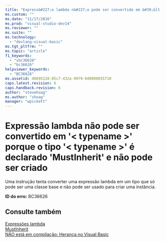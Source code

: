 ```yaml
---
title: "Express&#227;o lambda n&#227;o pode ser convertido em &#39;&lt; typename &gt;&#39; porque o tipo &#39;&lt; typename &gt;&#39; &#233; declarado &#39;MustInherit&#39; e n&#227;o pode ser criado | Microsoft Docs"
ms.custom: ""
ms.date: "11/17/2016"
ms.prod: "visual-studio-dev14"
ms.reviewer: ""
ms.suite: ""
ms.technology: 
  - "devlang-visual-basic"
ms.tgt_pltfrm: ""
ms.topic: "article"
f1_keywords: 
  - "vbc36626"
  - "bc36626"
helpviewer_keywords: 
  - "BC36626"
ms.assetid: d8695228-85c7-432a-9979-0d9898035710
caps.latest.revision: 6
caps.handback.revision: 6
author: "stevehoag"
ms.author: "shoag"
manager: "wpickett"
---
```

# Express&#227;o lambda n&#227;o pode ser convertido em &#39;&lt; typename &gt;&#39; porque o tipo &#39;&lt; typename &gt;&#39; &#233; declarado &#39;MustInherit&#39; e n&#227;o pode ser criado
Uma instrução tenta converter uma expressão lambda em um tipo que só pode ser uma classe base e não pode ser usado para criar uma instância.  
  
 **ID do erro:** BC36626  
  
## Consulte também  
 [Expressões lambda](../../visual-basic/programming-guide/language-features/procedures/lambda-expressions.md)   
 [MustInherit](../../visual-basic/language-reference/modifiers/mustinherit.md)   
 [NÃO está em compilação: Herança no Visual Basic](http://msdn.microsoft.com/pt-br/e5e6e240-ed31-4657-820c-079b7c79313c)